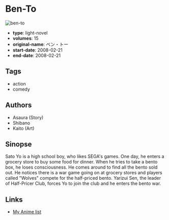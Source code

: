 # Ben-To

![ben-to](https://cdn.myanimelist.net/images/manga/1/121803.jpg)

-   **type**: light-novel
-   **volumes**: 15
-   **original-name**: ベン・トー
-   **start-date**: 2008-02-21
-   **end-date**: 2008-02-21

## Tags

-   action
-   comedy

## Authors

-   Asaura (Story)
-   Shibano
-   Kaito (Art)

## Sinopse

Sato Yo is a high school boy, who likes SEGA's games. One day, he enters a grocery store to buy some food for dinner. When he tries to take a bento box, he loses consciousness. He comes around to find all the bento sold out. He notices there is a war game going on at grocery stores and players called "Wolves" compete for the half-priced bento. Yarizui Sen, the leader of Half-Pricer Club, forces Yo to join the club and he enters the bento war.

## Links

-   [My Anime list](https://myanimelist.net/manga/29725/Ben-To)
